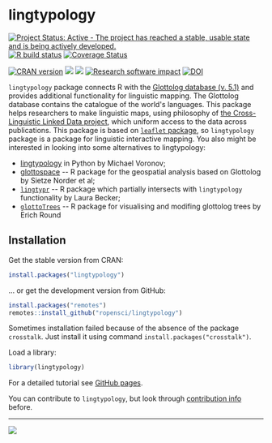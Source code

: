 # lingtypology

[![Project Status: Active - The project has reached a stable, usable state and is being actively developed.](http://www.repostatus.org/badges/latest/active.svg)](http://www.repostatus.org/#active)
[![R build status](https://github.com/ropensci/lingtypology/workflows/R-CMD-check/badge.svg)](https://github.com/ropensci/lingtypology/actions)
[![Coverage Status](https://img.shields.io/codecov/c/github/ropensci/lingtypology/master.svg)](https://codecov.io/github/ropensci/lingtypology?branch=master)

[![CRAN version](https://www.r-pkg.org/badges/version/lingtypology)](https://cran.r-project.org/package=lingtypology)
[![](http://cranlogs.r-pkg.org/badges/grand-total/lingtypology)](https://CRAN.R-project.org/package=lingtypology)
[![](https://badges.ropensci.org/95_status.svg)](https://github.com/ropensci/onboarding/issues/95)
[![Research software impact](http://depsy.org/api/package/cran/lingtypology/badge.svg)](http://depsy.org/package/r/lingtypology)
[![DOI](https://zenodo.org/badge/DOI/10.5281/zenodo.815028.svg)](https://doi.org/10.5281/zenodo.815028)


`lingtypology` package connects R with the [Glottolog database (v. 5.1)](https://glottolog.org/) and provides additional functionality for linguistic mapping. The Glottolog database contains the catalogue of the world's languages. This package helps researchers to make linguistic maps, using philosophy of [the Cross-Linguistic Linked Data project](https://clld.org/), which uniform access to the data across publications. This package is based on [`leaflet` package](https://rstudio.github.io/leaflet/), so `lingtypology` package is a package for linguistic interactive mapping. You also might be interested in looking into some alternatives to lingtypology:

* [lingtypology](https://pypi.org/project/lingtypology/) in Python by Michael Voronov;
* [glottospace](https://github.com/glottospace/glottospace) -- R package for the geospatial analysis based on Glottolog by Sietze Norder et al;
* [`lingtypr`](https://gitlab.com/laurabecker/lingtypr) -- R package which partially intersects with `lingtypology` functionality by Laura Becker;
* [`glottoTrees`](https://github.com/erichround/glottoTrees) -- R package for visualising and modifing glottolog trees by Erich Round

## Installation

Get the stable version from CRAN:
```R
install.packages("lingtypology")
```
… or get the development version from GitHub:
```R
install.packages("remotes")
remotes::install_github("ropensci/lingtypology")
```

Sometimes installation failed because of the absence of the package `crosstalk`. Just install it using command `install.packages("crosstalk")`. 

Load a library:
```R
library(lingtypology)
```

For a detailed tutorial see [GitHub pages](https://ropensci.github.io/lingtypology/).

You can contribute to `lingtypology`, but look through [contribution info](https://github.com/ropensci/lingtypology/blob/master/CONTRIBUTING.md) before.

---

[![](http://ropensci.org/public_images/github_footer.png)](http://ropensci.org)
